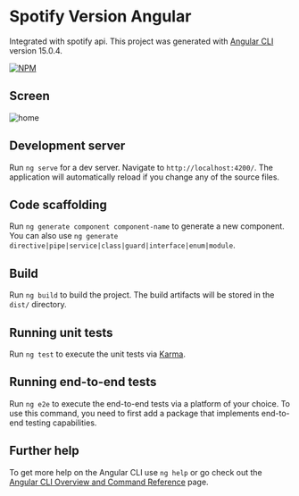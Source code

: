 # Spotify Version Angular
Integrated with spotify api. This project was generated with [Angular CLI](https://github.com/angular/angular-cli) version 15.0.4.

[![NPM](https://img.shields.io/npm/l/react)](https://github.com/emersonbarros87/spotify-clone/license) 

## Screen
![home](https://user-images.githubusercontent.com/75150416/217663744-df900f01-9ccc-40fe-850a-da55424fb268.PNG)

## Development server

Run `ng serve` for a dev server. Navigate to `http://localhost:4200/`. The application will automatically reload if you change any of the source files.

## Code scaffolding

Run `ng generate component component-name` to generate a new component. You can also use `ng generate directive|pipe|service|class|guard|interface|enum|module`.

## Build

Run `ng build` to build the project. The build artifacts will be stored in the `dist/` directory.

## Running unit tests

Run `ng test` to execute the unit tests via [Karma](https://karma-runner.github.io).

## Running end-to-end tests

Run `ng e2e` to execute the end-to-end tests via a platform of your choice. To use this command, you need to first add a package that implements end-to-end testing capabilities.

## Further help

To get more help on the Angular CLI use `ng help` or go check out the [Angular CLI Overview and Command Reference](https://angular.io/cli) page.
